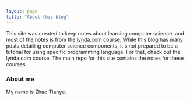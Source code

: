 ```yaml
---
layout: page
title: "About this blog"
---
```


This site was created to keep notes about learning computer science, and most of the notes is from the [lynda.com](http://www.lynda.com) course. While this blog has many posts detailing computer science components, it's not prepared to be a tutorial for using specific programming language. For that, check out the lynda.com course. The main repo for this site contains the notes for these courses. 

### About me

My name is Zhao Tianye.